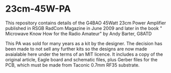 # 23cm-45W-PA
This repository contains details of the G4BAO 45Watt 23cm Power Amplifier published in RSGB RadCom Magazine in June 2009 and later in the book " Microwave Know How for the Radio Amateur" by Andy Barter, G8ATD

This PA was sold for many years as a kit by the designer. The decision has been made to not sell any further kits so the designs are now made avaialable here under the terms of an MIT licence. 
It includes a copy of the original article, Eagle board and schematic files, plus Gerber files for the PCB, which must be made from  Taconic 0.7mm RF35 substrate. 
